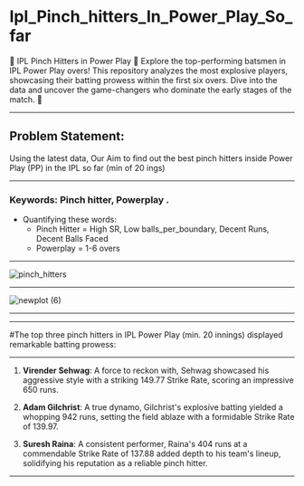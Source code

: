 # Ipl_Pinch_hitters_In_Power_Play_So_far
🏏 IPL Pinch Hitters in Power Play 🏏  Explore the top-performing batsmen in IPL Power Play overs! This repository analyzes the most explosive players, showcasing their batting prowess within the first six overs. Dive into the data and uncover the game-changers who dominate the early stages of the match. 🚀

---------------------------------------------------------------------------------------------------------------------------------------------------------------

## Problem Statement:

 Using the latest data, Our Aim to find out the best pinch hitters inside Power Play (PP) in the IPL so far (min of 20 ings)


---------------------------------------------------------------------------------------------------------------------------------------------------------------


### Keywords: Pinch hitter, Powerplay  .
- Quantifying these words:
    - Pinch Hitter = High SR, Low balls_per_boundary, Decent Runs, Decent Balls Faced
    - Powerplay = 1-6 overs
 
-----------------------------------------------------------------------------------------------------------------------------------------------------------------

![pinch_hitters](https://github.com/GaneshPatilDS/Ipl_Pinch_hitters_In_Power_Play_So_far/assets/123234894/37cb8b02-1f75-4cff-8476-a44ab384b671)

----------------------------------------------------------------------------------------------------------------------------------------------------------------

![newplot (6)](https://github.com/GaneshPatilDS/Ipl_Pinch_hitters_In_Power_Play_So_far/assets/123234894/e6188f5e-56d1-4adc-85a4-39033edb3d8e)

--------------------------------------------------------------------------------------------------------------------------------------------------------------


--------------------------------------------------------------------------------

#The top three pinch hitters in IPL Power Play (min. 20 innings) displayed remarkable batting prowess:

---------------------------------------------------------------------------------
1. **Virender Sehwag**: A force to reckon with, Sehwag showcased his aggressive style with a striking 149.77 Strike Rate, scoring an impressive 650 runs.

2. **Adam Gilchrist**: A true dynamo, Gilchrist's explosive batting yielded a whopping 942 runs, setting the field ablaze with a formidable Strike Rate of 139.97.

3. **Suresh Raina**: A consistent performer, Raina's 404 runs at a commendable Strike Rate of 137.88 added depth to his team's lineup, solidifying his reputation as a reliable pinch hitter.

-------------------------------------------------------------------------------





